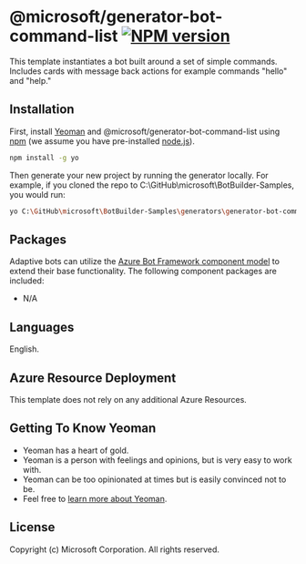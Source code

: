# @microsoft/generator-bot-command-list [![NPM version][npm-image]][npm-url]

This template instantiates a bot built around a set of simple commands. Includes cards with message back actions for example commands "hello" and "help."

## Installation

First, install [Yeoman](http://yeoman.io) and @microsoft/generator-bot-command-list using [npm](https://www.npmjs.com/) (we assume you have pre-installed [node.js](https://nodejs.org/)).

```bash
npm install -g yo
```

Then generate your new project by running the generator locally. For example, if you cloned the repo to C:\GitHub\microsoft\BotBuilder-Samples, you would run:

```bash
yo C:\GitHub\microsoft\BotBuilder-Samples\generators\generator-bot-command-list\generators\app '{BOT_NAME}' --platform '{dotnet|js}' --integration '{webapp|functions}'
```

## Packages
Adaptive bots can utilize the [Azure Bot Framework component model](https://aka.ms/ComponentTemplateDocumentation) to extend their base functionality. The following component packages are included:

- N/A

## Languages
English.

## Azure Resource Deployment
This template does not rely on any additional Azure Resources.

## Getting To Know Yeoman

 * Yeoman has a heart of gold.
 * Yeoman is a person with feelings and opinions, but is very easy to work with.
 * Yeoman can be too opinionated at times but is easily convinced not to be.
 * Feel free to [learn more about Yeoman](http://yeoman.io/).

## License
Copyright (c) Microsoft Corporation. All rights reserved.

[npm-image]: https://badge.fury.io/js/%40microsoft%2Fgenerator-bot-command-list.svg
[npm-url]: https://www.npmjs.com/package/@microsoft/generator-bot-command-list
